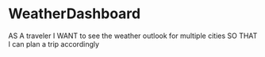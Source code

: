# WeatherDashboard
AS A traveler I WANT to see the weather outlook for multiple cities SO THAT I can plan a trip accordingly
